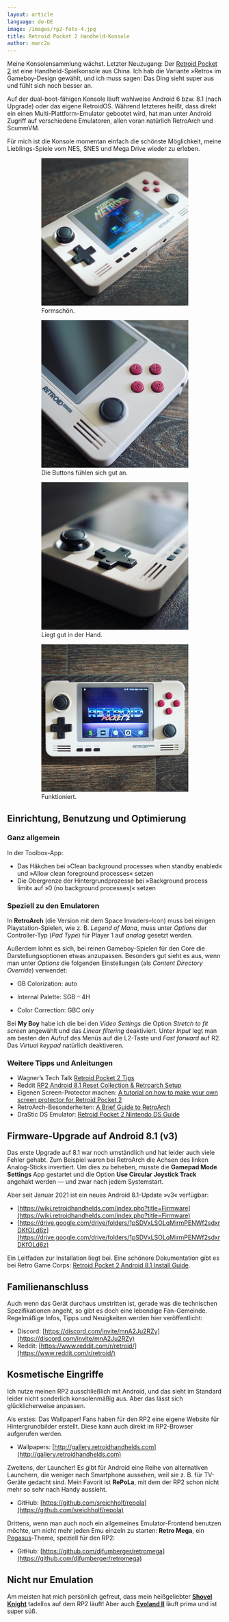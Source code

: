 ```yaml
---
layout: article
language: de-DE
image: /images/rp2-foto-4.jpg
title: Retroid Pocket 2 Handheld-Konsole
author: marc2o
---
```


Meine Konsolensammlung wächst. Letzter Neuzugang: Der [Retroid Pocket 2](https://www.goretroid.com) ist eine Handheld-Spielkonsole aus China. Ich hab die Variante »Retro« im Gameboy-Design gewählt, und ich muss sagen: Das Ding sieht super aus und fühlt sich noch besser an. 

Auf der dual-boot-fähigen Konsole läuft wahlweise Android 6 bzw. 8.1 (nach Upgrade) oder das eigene  RetroidOS. Während letzteres heißt, dass direkt ein einen Multi-Plattform-Emulator gebootet wird, hat man unter Android Zugriff auf verschiedene Emulatoren, allen voran natürlich RetroArch und ScummVM. 

Für mich ist die Konsole momentan einfach die schönste Möglichkeit, meine Lieblings-Spiele vom NES, SNES und Mega Drive wieder zu erleben.

<figure class="gallery">
    <figure><img src="/images/rp2-foto-1.jpg" alt="Retroid Pocket 2 Konsole"><figcaption>Formschön.</figcaption></figure>
    <figure><img src="/images/rp2-foto-2.jpg" alt="Retroid Pocket 2 Konsole"><figcaption>Die Buttons fühlen sich gut an.</figcaption></figure>
    <figure><img src="/images/rp2-foto-3.jpg" alt="Retroid Pocket 2 Konsole"><figcaption>Liegt gut in der Hand. </figcaption></figure>
    <figure><img src="/images/rp2-foto-4.jpg" alt="Retroid Pocket 2 Konsole"><figcaption>Funktioniert.</figcaption></figure>
</figure>

## Einrichtung, Benutzung und Optimierung

### Ganz allgemein

In der Toolbox-App:

- Das Häkchen bei »Clean background processes when standby enabled« und »Allow clean foreground processes« setzen 
- Die Obergrenze der Hintergrundprozesse bei »Background process limit« auf »0 (no background processes)« setzen

### Speziell zu den Emulatoren

In **RetroArch** (die Version mit dem Space Invaders–Icon) muss bei einigen Playstation-Spielen, wie z. B. *Legend of Mana*, muss unter *Options* der Controller-Typ (*Pad Type*) für Player 1 auf *analog* gesetzt werden.

Außerdem lohnt es sich, bei reinen Gameboy-Spielen für den Core die Darstellungsoptionen etwas anzupassen. Besonders gut sieht es aus, wenn man unter *Options* die folgenden Einstellungen (als *Content Directory Override*) verwendet:

* GB Colorization: auto

* Internal Palette: SGB – 4H

* Color Correction: GBC only

Bei **My Boy** habe ich die bei den *Video Settings* die Option *Stretch to fit screen* angewählt und das *Linear filtering* deaktiviert. Unter *Input* legt man am besten den Aufruf des Menüs auf die L2-Taste und *Fast forward* auf R2. Das *Virtual keypad* natürlich deaktiveren.

### Weitere Tipps und Anleitungen

- Wagner’s Tech Talk [Retroid Pocket 2 Tips](http://wagnerstechtalk.com/retroidp2/)
- Reddit [RP2 Android 8.1 Reset Collection & Retroarch Setup](https://www.reddit.com/r/retroid/comments/jp2s9r/rp2_android_81_reset_collection_retroarch_setup/)
- Eigenen Screen-Protector machen: [A tutorial on how to make your own screen protector for Retroid Pocket 2](https://youtu.be/1f4VvxRQUkA)
- RetroArch-Besonderheiten: [A Brief Guide to RetroArch](https://wiki.retroidhandhelds.com/index.php?title=A_Brief_Guide_to_Retroarch)
- DraStic DS Emulator: [Retroid Pocket 2 Nintendo DS Guide](https://retrogamecorps.com/2020/09/22/guide-nintendo-ds-on-the-retroid-pocket-2/)

## Firmware-Upgrade auf Android 8.1 (v3)

Das erste Upgrade auf 8.1 war noch umständlich und hat leider auch viele Fehler gehabt. Zum Beispiel waren bei RetroArch die Achsen des linken Analog-Sticks invertiert. Um dies zu beheben, musste die **Gamepad Mode Settings** App gestartet und die Option **Use Circular Joystick Track** angehakt werden — und zwar nach jedem Systemstart.

Aber seit Januar 2021 ist ein neues Android 8.1-Update »v3« verfügbar:

- [https://wiki.retroidhandhelds.com/index.php?title=Firmware](https://wiki.retroidhandhelds.com/index.php?title=Firmware)
- [https://drive.google.com/drive/folders/1pSDVxLSOLqMirmPENWf2sdxrDKfOLd6z](https://drive.google.com/drive/folders/1pSDVxLSOLqMirmPENWf2sdxrDKfOLd6z)

Ein Leitfaden zur Installation liegt bei. Eine schönere Dokumentation gibt es bei Retro Game Corps: [Retroid Pocket 2 Android 8.1 Install Guide](https://retrogamecorps.com/2020/12/29/retroid-pocket-2-android-8-1-install-guide/).

## Familienanschluss

Auch wenn das Gerät durchaus umstritten ist, gerade was die technischen Spezifikationen angeht, so gibt es doch eine lebendige Fan-Gemeinde. Regelmäßige Infos, Tipps und Neuigkeiten werden hier veröffentlicht:

- Discord: [https://discord.com/invite/mnA2Ju2RZy](https://discord.com/invite/mnA2Ju2RZy)
- Reddit: [https://www.reddit.com/r/retroid/](https://www.reddit.com/r/retroid/)

## Kosmetische Eingriffe

Ich nutze meinen RP2 ausschließlich mit Android, und das sieht im Standard leider nicht sonderlich konsolenmäßig aus. Aber das lässt sich glücklicherweise anpassen.

Als erstes: Das Wallpaper! Fans haben für den RP2 eine eigene Website für Hintergrundbilder erstellt. Diese kann auch direkt im RP2-Browser aufgerufen werden.

- Wallpapers: [http://gallery.retroidhandhelds.com](http://gallery.retroidhandhelds.com)

Zweitens, der Launcher! Es gibt für Android eine Reihe von alternativen Launchern, die weniger nach Smartphone aussehen, weil sie z. B. für TV-Geräte gedacht sind. Mein Favorit ist **RePoLa**, mit dem der RP2 schon nicht mehr so sehr nach Handy aussieht.

- GitHub: [https://github.com/sreichholf/repola](https://github.com/sreichholf/repola)

Drittens, wenn man auch noch ein allgemeines Emulator-Frontend benutzen möchte, um nicht mehr jeden Emu einzeln zu starten: **Retro Mega**, ein [Pegasus](https://pegasus-frontend.org)-Theme, speziell für den RP2:

- GitHub: [https://github.com/djfumberger/retromega](https://github.com/djfumberger/retromega)

## Nicht nur Emulation

Am meisten hat mich persönlich gefreut, dass mein heißgeliebter [**Shovel Knight**](https://yachtclubgames.com/shovel-knight/) tadellos auf dem RP2 läuft! Aber auch [**Evoland II**](https://evoland.shirogames.com) läuft prima und ist super süß.
